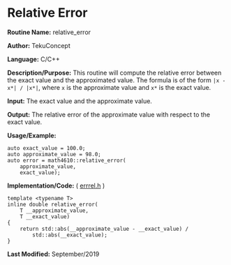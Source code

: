 # Relative Error

**Routine Name:** relative_error

**Author:** TekuConcept

**Language:** C/C++

**Description/Purpose:** This routine will compute the relative error between the exact value and the approximated value. The formula is of the form `|x - x*| / |x*|`, where `x` is the approximate value and `x*` is the exact value.

**Input:** The exact value and the approximate value.

**Output:** The relative error of the approximate value with respect to the exact value.

**Usage/Example:**

    auto exact_value = 100.0;
    auto approximate_value = 98.0;
    auto error = math4610::relative_error(
        approximate_value,
        exact_value);

**Implementation/Code:** ( [errrel.h](https://github.com/TekuConcept/math4610/blob/master/modules/include/errrel.h) )

    template <typename T>
    inline double relative_error(
        T __approximate_value,
        T __exact_value)
    {
        return std::abs(__approximate_value - __exact_value) /
            std::abs(__exact_value);
    }

**Last Modified:** September/2019